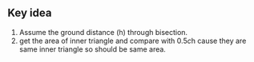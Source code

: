 ## Key idea
1) Assume the ground distance (h) through bisection.<br>
2) get the area of inner triangle and compare with 0.5*c*h cause they are same inner triangle so should be same area.

